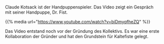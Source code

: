 <!--
.. title: Die sprechende unmögliche Hand
.. slug: die-sprechende-unmogliche-hand
.. date: 2012-06-05 12:00:00 UTC+01:00
.. tags:
.. category: video
.. link:
.. description:
.. type: text
-->

Claude Kotsack ist der Handpuppenspieler. Das Video zeigt ein Gespräch mit seiner Handpuppe, Dr. Fist.

{{% media url="https://www.youtube.com/watch?v=biDmyqfheZQ" %}}

Das Video entstand noch vor der Gründung des Kollektivs. Es war eine erste Kollaboration der Gründer und hat den Grundstein für Kaltefiste gelegt.
